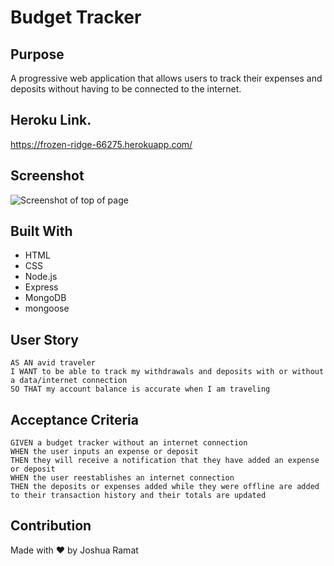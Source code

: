 # Budget Tracker

## Purpose
A progressive web application that allows users to track their expenses and deposits without having to be connected to the internet.

## Heroku Link.
https://frozen-ridge-66275.herokuapp.com/

## Screenshot
![Screenshot of top of page](./public/image/BudgetTracker.jpg)

## Built With
* HTML
* CSS
* Node.js
* Express
* MongoDB
* mongoose

## User Story

```
AS AN avid traveler
I WANT to be able to track my withdrawals and deposits with or without a data/internet connection
SO THAT my account balance is accurate when I am traveling
```

## Acceptance Criteria

```
GIVEN a budget tracker without an internet connection
WHEN the user inputs an expense or deposit
THEN they will receive a notification that they have added an expense or deposit
WHEN the user reestablishes an internet connection
THEN the deposits or expenses added while they were offline are added to their transaction history and their totals are updated
```

## Contribution
Made with ❤️ by Joshua Ramat